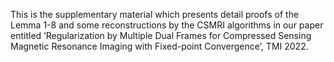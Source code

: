 This is the supplementary material which presents detail proofs of the Lemma 1-8 and some reconstructions by the CSMRI algorithms in our paper entitled ‘Regularization by Multiple Dual Frames for Compressed Sensing Magnetic Resonance Imaging with Fixed-point Convergence’, TMI 2022.
